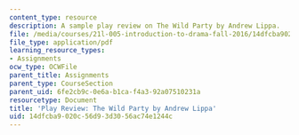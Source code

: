 ```yaml
---
content_type: resource
description: A sample play review on The Wild Party by Andrew Lippa.
file: /media/courses/21l-005-introduction-to-drama-fall-2016/14dfcba9020c56d93d3056ac74e1244c_MIT21L_005F16_WildParty.pdf
file_type: application/pdf
learning_resource_types:
- Assignments
ocw_type: OCWFile
parent_title: Assignments
parent_type: CourseSection
parent_uid: 6fe2cb9c-0e6a-b1ca-f4a3-92a07510231a
resourcetype: Document
title: 'Play Review: The Wild Party by Andrew Lippa'
uid: 14dfcba9-020c-56d9-3d30-56ac74e1244c
---
```

